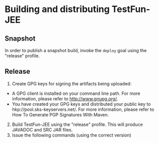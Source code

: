 Building and distributing TestFun-JEE
=====================================

Snapshot
--------
In order to publish a snapshot build, invoke the ```deploy``` goal using the "release" profile.

Release
-------
1. Create GPG keys for signing the artifacts being uploaded:
 * A GPG client is installed on your command line path. For more information, please refer to http://www.gnupg.org/.
 * You have created your GPG keys and distributed your public key to hkp://pool.sks-keyservers.net/. For more information, please refer to How To Generate PGP Signatures With Maven.
2. Build TestFun-JEE using the "release" profile. This will produce JAVADOC and SRC JAR files.
3. Issue the following commands (using the correct version)
